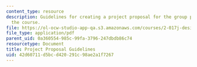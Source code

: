```yaml
---
content_type: resource
description: Guidelines for creating a project proposal for the group projects of
  the course.
file: https://ol-ocw-studio-app-qa.s3.amazonaws.com/courses/2-017j-design-of-electromechanical-robotic-systems-fall-2009/42d60711d5bcd420291c98ae2a1f7267_MIT2_017JF09_proposal.pdf
file_type: application/pdf
parent_uid: 0a360554-985c-99fa-3796-247dbdb86c74
resourcetype: Document
title: Project Proposal Guidelines
uid: 42d60711-d5bc-d420-291c-98ae2a1f7267
---
```

